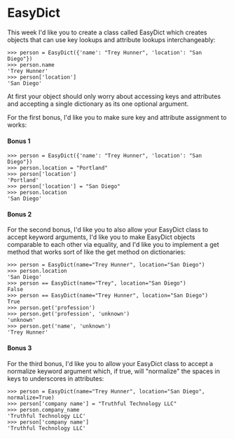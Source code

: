 # EasyDict

This week I'd like you to create a class called EasyDict which creates objects that can use key lookups and attribute lookups interchangeably:

    >>> person = EasyDict({'name': "Trey Hunner", 'location': "San Diego"})
    >>> person.name
    'Trey Hunner'
    >>> person['location']
    'San Diego'

At first your object should only worry about accessing keys and attributes and accepting a single dictionary as its one optional argument.

For the first bonus, I'd like you to make sure key and attribute assignment to works:

#### Bonus 1

    >>> person = EasyDict({'name': "Trey Hunner", 'location': "San Diego"})
    >>> person.location = "Portland"
    >>> person['location']
    'Portland'
    >>> person['location'] = "San Diego"
    >>> person.location
    'San Diego'

#### Bonus 2

For the second bonus, I'd like you to also allow your EasyDict class to accept keyword arguments, I'd like you to make EasyDict objects comparable to each other via equality, and I'd like you to implement a get method that works sort of like the get method on dictionaries:

    >>> person = EasyDict(name="Trey Hunner", location="San Diego")
    >>> person.location
    'San Diego'
    >>> person == EasyDict(name="Trey", location="San Diego")
    False
    >>> person == EasyDict(name="Trey Hunner", location="San Diego")
    True
    >>> person.get('profession')
    >>> person.get('profession', 'unknown')
    'unknown'
    >>> person.get('name', 'unknown')
    'Trey Hunner'

#### Bonus 3

For the third bonus, I'd like you to allow your EasyDict class to accept a normalize keyword argument which, if true, will "normalize" the spaces in keys to underscores in attributes:

    >>> person = EasyDict(name="Trey Hunner", location="San Diego", normalize=True)
    >>> person['company name'] = "Truthful Technology LLC"
    >>> person.company_name
    'Truthful Technology LLC'
    >>> person['company name']
    'Truthful Technology LLC'
